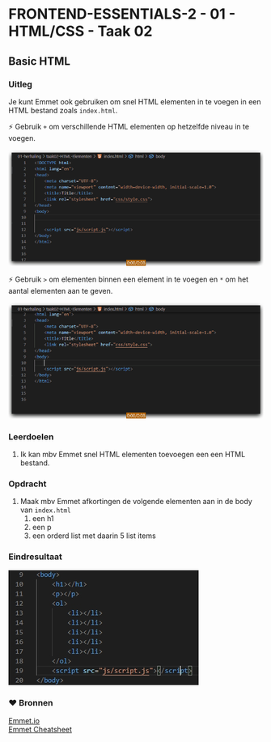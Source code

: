# FRONTEND-ESSENTIALS-2 - 01 - HTML/CSS - Taak 02

## Basic HTML 

### Uitleg

Je kunt Emmet ook gebruiken om snel HTML elementen in te voegen in een HTML bestand zoals `index.html`.

:zap: Gebruik `+` om verschillende HTML elementen op hetzelfde niveau in te voegen.

![Emmet insert HTML elements](img/emmet-insert-elements.gif)

:zap: Gebruik `>` om elementen binnen een element in te voegen en `*` om het aantal elementen aan te geven.

![Emmet insert Unorderd List](img/emmet-insert-ul.gif)

### Leerdoelen

1. Ik kan mbv Emmet snel HTML elementen toevoegen een een HTML bestand.

### Opdracht

1. Maak mbv Emmet afkortingen de volgende elementen aan in de body van `index.html`
   1. een h1
   2. een p
   3. een orderd list met daarin 5 list items

### Eindresultaat

![Eindresultaat](img/eindres-emmet-elementen.jpg)

### :heart: Bronnen

[Emmet.io](https://www.emmet.io/)  
[Emmet Cheatsheet](https://docs.emmet.io/cheat-sheet/)